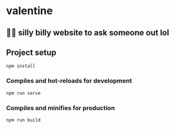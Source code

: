# valentine
<h2>🩷🍓 silly billy website to ask someone out lol</h2>



## Project setup
```
npm install
```

### Compiles and hot-reloads for development
```
npm run serve
```

### Compiles and minifies for production
```
npm run build
```
